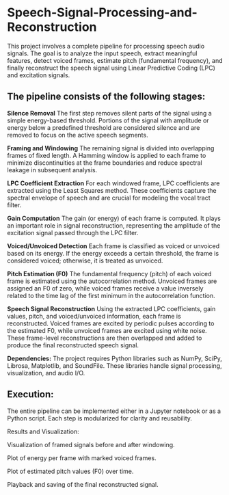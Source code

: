 # Speech-Signal-Processing-and-Reconstruction

This project involves a complete pipeline for processing speech audio signals. The goal is to analyze the input speech, extract meaningful features, detect voiced frames, estimate pitch (fundamental frequency), and finally reconstruct the speech signal using Linear Predictive Coding (LPC) and excitation signals.

## The pipeline consists of the following stages:

**Silence Removal**
The first step removes silent parts of the signal using a simple energy-based threshold. Portions of the signal with amplitude or energy below a predefined threshold are considered silence and are removed to focus on the active speech segments.

**Framing and Windowing**
The remaining signal is divided into overlapping frames of fixed length. A Hamming window is applied to each frame to minimize discontinuities at the frame boundaries and reduce spectral leakage in subsequent analysis.

**LPC Coefficient Extraction**
For each windowed frame, LPC coefficients are extracted using the Least Squares method. These coefficients capture the spectral envelope of speech and are crucial for modeling the vocal tract filter.

**Gain Computation**
The gain (or energy) of each frame is computed. It plays an important role in signal reconstruction, representing the amplitude of the excitation signal passed through the LPC filter.

**Voiced/Unvoiced Detection**
Each frame is classified as voiced or unvoiced based on its energy. If the energy exceeds a certain threshold, the frame is considered voiced; otherwise, it is treated as unvoiced.

**Pitch Estimation (F0)**
The fundamental frequency (pitch) of each voiced frame is estimated using the autocorrelation method. Unvoiced frames are assigned an F0 of zero, while voiced frames receive a value inversely related to the time lag of the first minimum in the autocorrelation function.

**Speech Signal Reconstruction**
Using the extracted LPC coefficients, gain values, pitch, and voiced/unvoiced information, each frame is reconstructed. Voiced frames are excited by periodic pulses according to the estimated F0, while unvoiced frames are excited using white noise. These frame-level reconstructions are then overlapped and added to produce the final reconstructed speech signal.

**Dependencies:**
The project requires Python libraries such as NumPy, SciPy, Librosa, Matplotlib, and SoundFile. These libraries handle signal processing, visualization, and audio I/O.

## Execution:
The entire pipeline can be implemented either in a Jupyter notebook or as a Python script. Each step is modularized for clarity and reusability.

Results and Visualization:

Visualization of framed signals before and after windowing.

Plot of energy per frame with marked voiced frames.

Plot of estimated pitch values (F0) over time.

Playback and saving of the final reconstructed signal.
